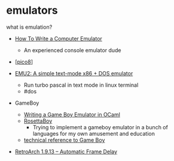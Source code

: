 emulators
=========

what is emulation?

* [How To Write a Computer Emulator](https://fms.komkon.org/EMUL8/HOWTO.html)
    * An experienced console emulator dude
* [[pico8]]
* [EMU2: A simple text-mode x86 + DOS emulator](https://github.com/dmsc/emu2)
    * Run turbo pascal in text mode in linux terminal
    * #dos

* GameBoy
    * [Writing a Game Boy Emulator in OCaml](https://linoscope.github.io/writing-a-game-boy-emulator-in-ocaml/)
    * [RosettaBoy](https://github.com/shish/rosettaboy)
        * Trying to implement a gameboy emulator in a bunch of languages for my own amusement and education
    * [technical reference to Game Boy](https://gbdev.io/pandocs/)

* [RetroArch 1.9.13 – Automatic Frame Delay](https://www.libretro.com/index.php/retroarch-1-9-13-automatic-frame-delay/)

[//begin]: # "Autogenerated link references for markdown compatibility"
[pico8]: pico8.md "Pico8"
[//end]: # "Autogenerated link references"